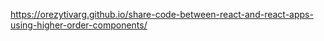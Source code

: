 https://orezytivarg.github.io/share-code-between-react-and-react-apps-using-higher-order-components/
